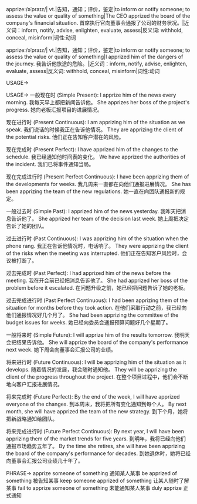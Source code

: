 apprize:/əˈpraɪz/| vt.|告知，通知；评价，鉴定|to inform or notify someone; to assess the value or quality of something|The CEO apprized the board of the company's financial situation. 首席执行官向董事会通报了公司的财务状况。|近义词：inform, notify, advise, enlighten, evaluate, assess|反义词: withhold, conceal, misinform|词性:动词

apprize:/əˈpraɪz/| vt.|告知，通知；评价，鉴定|to inform or notify someone; to assess the value or quality of something|I apprized him of the dangers of the journey. 我告诉他旅途的危险。|近义词：inform, notify, advise, enlighten, evaluate, assess|反义词: withhold, conceal, misinform|词性:动词


USAGE->

USAGE->
一般现在时 (Simple Present):
I apprize him of the news every morning. 我每天早上都把新闻告诉他。
She apprizes her boss of the project's progress. 她向老板汇报项目的进展情况。

现在进行时 (Present Continuous):
I am apprizing him of the situation as we speak. 我们说话的时候我正在告诉他情况。
They are apprizing the client of the potential risks. 他们正在告知客户潜在的风险。

现在完成时 (Present Perfect):
I have apprized him of the changes to the schedule. 我已经通知他时间表的变化。
We have apprized the authorities of the incident. 我们已将事件通知当局。

现在完成进行时 (Present Perfect Continuous):
I have been apprizing them of the developments for weeks. 我几周来一直都在向他们通报进展情况。
She has been apprizing the team of the new regulations. 她一直在向团队通报新的规定。


一般过去时 (Simple Past):
I apprized him of the news yesterday. 我昨天把消息告诉他了。
She apprized her team of the decision last week. 她上周把决定告诉了她的团队。


过去进行时 (Past Continuous):
I was apprizing him of the situation when the phone rang. 我正在告诉他情况时，电话响了。
They were apprizing the client of the risks when the meeting was interrupted. 他们正在告知客户风险时，会议被打断了。

过去完成时 (Past Perfect):
I had apprized him of the news before the meeting. 我在开会前已经把消息告诉他了。
She had apprized her boss of the problem before it escalated. 在问题升级之前，她已经把问题告诉了她的老板。

过去完成进行时 (Past Perfect Continuous):
I had been apprizing them of the situation for months before they took action. 在他们采取行动之前，我已经向他们通报情况好几个月了。
She had been apprizing the committee of the budget issues for weeks. 她已经向委员会通报预算问题好几个星期了。

一般将来时 (Simple Future):
I will apprize him of the results tomorrow. 我明天会把结果告诉他。
She will apprize the board of the company's performance next week. 她下周会向董事会汇报公司的业绩。

将来进行时 (Future Continuous):
I will be apprizing him of the situation as it develops.  随着情况的发展，我会随时通知他。
They will be apprizing the client of the progress throughout the project. 在整个项目过程中，他们会不断地向客户汇报进展情况。


将来完成时 (Future Perfect):
By the end of the week, I will have apprized everyone of the changes. 到本周末，我将把所有变化通知到每个人。
By next month, she will have apprized the team of the new strategy. 到下个月，她将把新战略通知给团队。

将来完成进行时 (Future Perfect Continuous):
By next year, I will have been apprizing them of the market trends for five years. 到明年，我将已经向他们通报市场趋势五年了。
By the time she retires, she will have been apprizing the board of the company's performance for decades. 到她退休时，她将已经向董事会汇报公司业绩几十年了。


PHRASE->
apprize someone of something  通知某人某事
be apprized of something  被告知某事
keep someone apprized of something  让某人随时了解某事
fail to apprize someone of something  未能通知某人某事
duly apprize  正式通知
